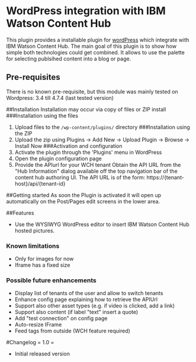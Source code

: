 # WordPress integration with IBM Watson Content Hub

This plugin provides a installable plugin for [wordPress](https://wordpress.org/) which integrate with
IBM Watson Content Hub. The main goal of this plugin is to show how simple both technologies 
could get combined. It allows to use the palette for selecting publsihed content into a blog or page.

## Pre-requisites
There is no known pre-requisite, but this module was mainly tested on
Wordpress: 3.4 till 4.7.4 (last tested version)

##Installation
Installation may occur via copy of files or ZIP install
###Installation using the files
1. Upload files to the `/wp-content/plugins/` directory
###Installation using the ZIP
1. Upload the zip using Plugins -> Add New -> Upload Plugin -> Browse -> Install Now
###Activation and configuration
2. Activate the plugin through the 'Plugins' menu in WordPress
3. Open the plugin configuration page
4. Provide the APIurl for your WCH tenant
Obtain the API URL from the "Hub Information" dialog available off the top navigation bar of the content hub authoring UI. 
The API URL is of the form: https://{tenant-host}/api/{tenant-id}

##Getting started
As soon the Plugin is activated it will open up automatically on the Post/Pages edit screens in the lower area.

##Features
- Use the WYSIWYG WordPress editor to insert IBM Watson Content Hub hosted pictures.

### Known limitations
- Only for images for now
- Iframe has a fixed size

### Possible future enhancements
- Display list of tenants of the user and allow to switch tenants
- Enhance config page explaining how to retrieve the APIUrl
- Support also other asset types (e.g. if video is clicked, add a link)
- Support also content (if label "text" insert a quote)
- Add "test connection" on config page
- Auto-resize IFrame
- Feed tags from outside (WCH feature required)

#Changelog
= 1.0 =
* Initial released version